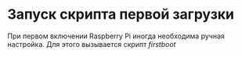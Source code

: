# Запуск скрипта первой загрузки

При первом включении Raspberry Pi иногда необходима ручная настройка. Для этого вызывается скрипт _firstboot_
